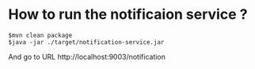 # How to run the notificaion service ?

```
$mvn clean package
$java -jar ./target/notification-service.jar
```

And go to URL http://localhost:9003/notification
